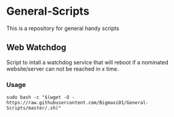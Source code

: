 # General-Scripts
This is a repository for general handy scripts

## Web Watchdog
Script to intall a watchdog service that will reboot if a nominated website/server can not be reached in x time.

### Usage
```
sudo bash -c "$(wget -O - https://raw.githubusercontent.com/Bigmaxi01/General-Scripts/master/.sh)"
```
